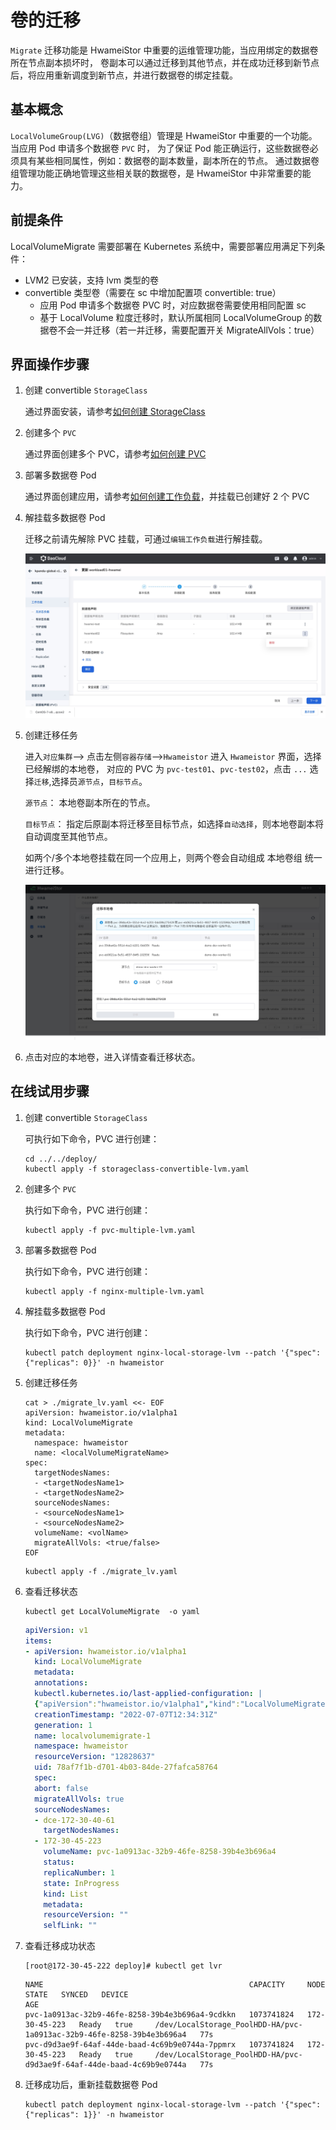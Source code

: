 # 卷的迁移

`Migrate` 迁移功能是 HwameiStor 中重要的运维管理功能，当应用绑定的数据卷所在节点副本损坏时，
卷副本可以通过迁移到其他节点，并在成功迁移到新节点后，将应用重新调度到新节点，并进行数据卷的绑定挂载。

## 基本概念

`LocalVolumeGroup(LVG)`（数据卷组）管理是 HwameiStor 中重要的一个功能。当应用 Pod 申请多个数据卷 `PVC` 时，
为了保证 Pod 能正确运行，这些数据卷必须具有某些相同属性，例如：数据卷的副本数量，副本所在的节点。
通过数据卷组管理功能正确地管理这些相关联的数据卷，是 HwameiStor 中非常重要的能力。

## 前提条件

LocalVolumeMigrate 需要部署在 Kubernetes 系统中，需要部署应用满足下列条件：

* LVM2 已安装，支持 lvm 类型的卷
* convertible 类型卷（需要在 sc 中增加配置项 convertible: true）
    * 应用 Pod 申请多个数据卷 PVC 时，对应数据卷需要使用相同配置 sc
    * 基于 LocalVolume 粒度迁移时，默认所属相同 LocalVolumeGroup 的数据卷不会一并迁移（若一并迁移，需要配置开关 MigrateAllVols：true）

## 界面操作步骤

1. 创建 convertible `StorageClass`

    通过界面安装，请参考[如何创建 StorageClass](../../../kpanda/user-guide/storage/sc.md)

2. 创建多个 `PVC`

    通过界面创建多个 PVC，请参考[如何创建 PVC](../../../kpanda/user-guide/storage/pvc.md)

3. 部署多数据卷 Pod

    通过界面创建应用，请参考[如何创建工作负载](../../../kpanda/user-guide/workloads/create-deployment.md)，并挂载已创建好 2 个 PVC

4. 解挂载多数据卷 Pod

    迁移之前请先解除 PVC 挂载，可通过`编辑工作负载`进行解挂载。

    ![unbound01](../../images/unboundpvc-01.jpg)

5. 创建迁移任务

    进入`对应集群`--> 点击左侧`容器存储`-->`Hwameistor` 进入 `Hwameistor` 界面，选择 已经解绑的本地卷，
    对应的 PVC 为 `pvc-test01`、`pvc-test02`，点击 `...` 选择`迁移`,选择员`源节点`，`目标节点`。

    `源节点`： 本地卷副本所在的节点。

    `目标节点`： 指定后原副本将迁移至目标节点，如选择`自动选择`，则本地卷副本将自动调度至其他节点。

    如两个/多个本地卷挂载在同一个应用上，则两个卷会自动组成 本地卷组 统一进行迁移。

    ![migration01](../../images/migrationaction-01.jpg)

6. 点击对应的本地卷，进入详情查看迁移状态。

## 在线试用步骤

1. 创建 convertible `StorageClass`

    可执行如下命令，PVC 进行创建：

    ```console
    cd ../../deploy/
    kubectl apply -f storageclass-convertible-lvm.yaml
    ```

2. 创建多个 `PVC`

    执行如下命令，PVC 进行创建：

    ```console
    kubectl apply -f pvc-multiple-lvm.yaml
    ```

3. 部署多数据卷 Pod

    执行如下命令，PVC 进行创建：

    ```console
    kubectl apply -f nginx-multiple-lvm.yaml
    ```

4. 解挂载多数据卷 Pod

    执行如下命令，PVC 进行创建：

    ```console
    kubectl patch deployment nginx-local-storage-lvm --patch '{"spec": {"replicas": 0}}' -n hwameistor
    ```

5. 创建迁移任务

    ```console
    cat > ./migrate_lv.yaml <<- EOF
    apiVersion: hwameistor.io/v1alpha1
    kind: LocalVolumeMigrate
    metadata:
      namespace: hwameistor
      name: <localVolumeMigrateName>
    spec:
      targetNodesNames: 
      - <targetNodesName1>
      - <targetNodesName2>
      sourceNodesNames:
      - <sourceNodesName1>
      - <sourceNodesName2>
      volumeName: <volName>
      migrateAllVols: <true/false>
    EOF
    ```

    ```console
    kubectl apply -f ./migrate_lv.yaml
    ```

6. 查看迁移状态

    ```shell
    kubectl get LocalVolumeMigrate  -o yaml
    ```
    ```yaml
    apiVersion: v1
    items:
    - apiVersion: hwameistor.io/v1alpha1
      kind: LocalVolumeMigrate
      metadata:
      annotations:
      kubectl.kubernetes.io/last-applied-configuration: |
      {"apiVersion":"hwameistor.io/v1alpha1","kind":"LocalVolumeMigrate","metadata":{"annotations":{},"name":"localvolumemigrate-1","namespace":"hwameistor"},"spec":{"migrateAllVols":true,"sourceNodesNames":["dce-172-30-40-61"],"targetNodesNames":["172-30-45-223"],"volumeName":"pvc-1a0913ac-32b9-46fe-8258-39b4e3b696a4"}}
      creationTimestamp: "2022-07-07T12:34:31Z"
      generation: 1
      name: localvolumemigrate-1
      namespace: hwameistor
      resourceVersion: "12828637"
      uid: 78af7f1b-d701-4b03-84de-27fafca58764
      spec:
      abort: false
      migrateAllVols: true
      sourceNodesNames:
      - dce-172-30-40-61
        targetNodesNames:
      - 172-30-45-223
        volumeName: pvc-1a0913ac-32b9-46fe-8258-39b4e3b696a4
        status:
        replicaNumber: 1
        state: InProgress
        kind: List
        metadata:
        resourceVersion: ""
        selfLink: ""
    ```

7. 查看迁移成功状态

    ```shell
    [root@172-30-45-222 deploy]# kubectl get lvr
    ```
    ```none
    NAME                                              CAPACITY     NODE            STATE   SYNCED   DEVICE                                                                  AGE
    pvc-1a0913ac-32b9-46fe-8258-39b4e3b696a4-9cdkkn   1073741824   172-30-45-223   Ready   true     /dev/LocalStorage_PoolHDD-HA/pvc-1a0913ac-32b9-46fe-8258-39b4e3b696a4   77s
    pvc-d9d3ae9f-64af-44de-baad-4c69b9e0744a-7ppmrx   1073741824   172-30-45-223   Ready   true     /dev/LocalStorage_PoolHDD-HA/pvc-d9d3ae9f-64af-44de-baad-4c69b9e0744a   77s
    ```

8. 迁移成功后，重新挂载数据卷 Pod

    ```shell
    kubectl patch deployment nginx-local-storage-lvm --patch '{"spec": {"replicas": 1}}' -n hwameistor
    ```
